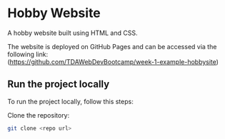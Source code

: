 # Hobby Website

A hobby website built using HTML and CSS.

The website is deployed on GitHub Pages and can be accessed via the following link:  
(https://github.com/TDAWebDevBootcamp/week-1-example-hobbysite)

## Run the project locally

To run the project locally, follow this steps:

Clone the repository:
   ```bash
   git clone <repo url>
